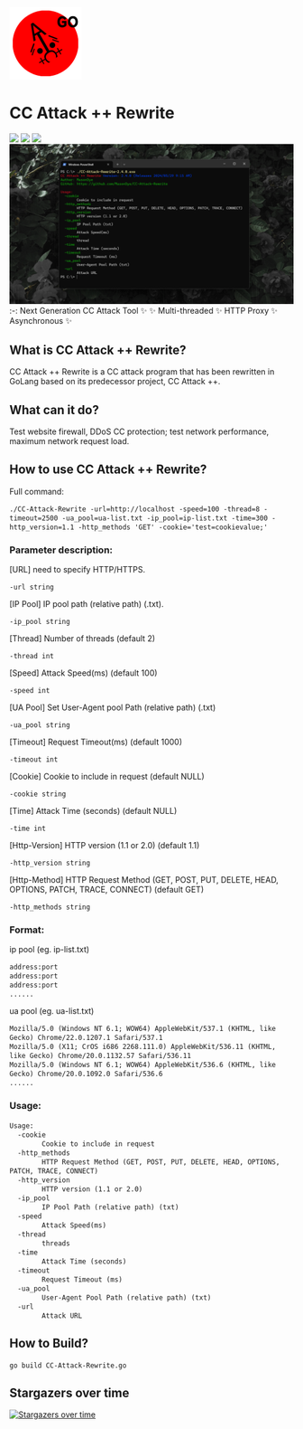 ![CC Attack Rewrite](https://github.com/MasonDye/CC-Attack-Rewrite/blob/95728b220dc90c762ce9034904ec9489037854b7/img/CCAttack%2B%2BGo128.png)
# CC Attack ++ Rewrite
![](https://img.shields.io/badge/Build-success-green) ![](https://img.shields.io/badge/Version-2.4.0-orange) ![](https://img.shields.io/badge/Author-MasonDye-blue)
![CC Attack Rewrite preview](https://github.com/MasonDye/CC-Attack-Rewrite/blob/main/img/Preview.png)
:-:
Next Generation CC Attack Tool ✨
✨ Multi-threaded ✨ HTTP Proxy ✨ Asynchronous ✨

## What is CC Attack ++ Rewrite?
CC Attack ++ Rewrite is a CC attack program that has been rewritten in GoLang based on its predecessor project, CC Attack ++.

## What can it do?
Test website firewall, DDoS CC protection; test network performance, maximum network request load.

## How to use CC Attack ++ Rewrite?
Full command:
<pre><code>./CC-Attack-Rewrite -url=http://localhost -speed=100 -thread=8 -timeout=2500 -ua_pool=ua-list.txt -ip_pool=ip-list.txt -time=300 -http_version=1.1 -http_methods 'GET' -cookie='test=cookievalue;'</code></pre>

### Parameter description:

[URL] need to specify HTTP/HTTPS.
<pre><code>-url string</code></pre>

[IP Pool] IP pool path (relative path) (.txt).
<pre><code>-ip_pool string</code></pre>

[Thread] Number of threads (default 2)
<pre><code>-thread int</code></pre>

[Speed] Attack Speed(ms) (default 100)
<pre><code>-speed int</code></pre>

[UA Pool] Set User-Agent pool Path (relative path) (.txt)
<pre><code>-ua_pool string</code></pre>

[Timeout] Request Timeout(ms) (default 1000)
<pre><code>-timeout int</code></pre>

[Cookie] Cookie to include in request (default NULL)
<pre><code>-cookie string</code></pre>

[Time] Attack Time (seconds) (default NULL)
<pre><code>-time int</code></pre>

[Http-Version] HTTP version (1.1 or 2.0) (default 1.1)
<pre><code>-http_version string</code></pre>

[Http-Method] HTTP Request Method (GET, POST, PUT, DELETE, HEAD, OPTIONS, PATCH, TRACE, CONNECT) (default GET)
<pre><code>-http_methods string</code></pre>

### Format: 
ip pool (eg. ip-list.txt)
<pre><code>address:port
address:port
address:port
......</code></pre>

ua pool (eg. ua-list.txt)
<pre><code>Mozilla/5.0 (Windows NT 6.1; WOW64) AppleWebKit/537.1 (KHTML, like Gecko) Chrome/22.0.1207.1 Safari/537.1
Mozilla/5.0 (X11; CrOS i686 2268.111.0) AppleWebKit/536.11 (KHTML, like Gecko) Chrome/20.0.1132.57 Safari/536.11
Mozilla/5.0 (Windows NT 6.1; WOW64) AppleWebKit/536.6 (KHTML, like Gecko) Chrome/20.0.1092.0 Safari/536.6
......</code></pre>

### Usage:
<pre><code>Usage:
  -cookie
        Cookie to include in request
  -http_methods
        HTTP Request Method (GET, POST, PUT, DELETE, HEAD, OPTIONS, PATCH, TRACE, CONNECT)
  -http_version
        HTTP version (1.1 or 2.0)
  -ip_pool
        IP Pool Path (relative path) (txt)
  -speed
        Attack Speed(ms)
  -thread
        threads
  -time
        Attack Time (seconds)
  -timeout
        Request Timeout (ms)
  -ua_pool
        User-Agent Pool Path (relative path) (txt)
  -url
        Attack URL</pre></code>

## How to Build?
<pre><code>go build CC-Attack-Rewrite.go</code></pre>

## Stargazers over time
[![Stargazers over time](https://starchart.cc/MasonDye/CC-Attack-Rewrite.svg)](https://starchart.cc/MasonDye/CC-Attack-Rewrite)
